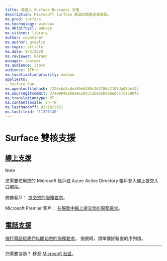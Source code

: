 ```yaml
---
title: 連絡人 Surface Business 支援
description: Microsoft Surface 產品的商務支援資訊。
ms.prod: surface
ms.technology: windows
ms.mktglfcycl: manage
ms.sitesec: library
author: coveminer
ms.author: greglin
ms.topic: article
ms.date: 9/3/2020
ms.reviewer: karand
manager: laurawi
ms.audience: itpro
audience: ITPro
ms.localizationpriority: medium
appliesto:
- Surface Duo
ms.openlocfilehash: f226cbd3cdeb89e8489c263706d110fda03de144
ms.sourcegitcommit: 37e0994e2b8ae62b0352b016b698edcc7ca500fb
ms.translationtype: MT
ms.contentlocale: zh-TW
ms.lasthandoff: 02/10/2021
ms.locfileid: "11326140"
---
```

# Surface 雙核支援

## [線上支援](#tab/online)

> [!NOTE]
> 您需要使用您的 Microsoft 帳戶或 Azure Active Directory 帳戶登入線上提交入口網站。  

商務客戶： [提交您的服務要求](https://support.serviceshub.microsoft.com/supportforbusiness/create?sapId=027a1b03-3e0f-1766-fb9f-ab2d48228af9&hidden=false)。 

Microsoft Premier 客戶： [在服務中樞上提交您的服務要求](https://serviceshub.microsoft.com/support/contactsupport)。 

 
## [電話支援](#tab/phone)

[撥打電話給我們以開始您的服務要求](https://support.microsoft.com/help/4051701/global-customer-service-phone-numbers)。 撥號時，請準備好裝置的序列值。 

---

仍需要協助？ 移至 [Microsoft 社區](https://answers.microsoft.com/)。